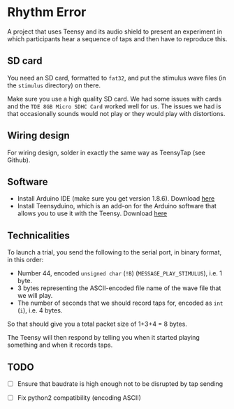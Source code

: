 # Rhythm Error

A project that uses Teensy and its audio shield to present an experiment in which participants hear a sequence of taps and then have to reproduce this.


## SD card
You need an SD card, formatted to `fat32`, and put the stimulus wave files (in the `stimulus` directory) on there.

Make sure you use a high quality SD card. We had some issues with cards and the `TDE 8GB Micro SDHC Card` worked well for us. The issues we had is that occasionally sounds would not play or they would play with distortions.


## Wiring design
For wiring design, solder in exactly the same way as TeensyTap (see Github).



## Software
* Install Arduino IDE (make sure you get version 1.8.6). Download [here](https://www.arduino.cc/en/Main/Software)
* Install Teensyduino, which is an add-on for the Arduino software that allows you to use it with the Teensy. Download [here](https://www.pjrc.com/teensy/td_download.html)



## Technicalities

To launch a trial, you send the following to the serial port, in binary format, in this order:
* Number 44, encoded `unsigned char` (`!B`) (`MESSAGE_PLAY_STIMULUS`), i.e. 1 byte.
* 3 bytes representing the ASCII-encoded file name of the wave file that we will play.
* The number of seconds that we should record taps for, encoded as `int` (`i`), i.e. 4 bytes.

So that should give you a total packet size of 1+3+4 = 8 bytes.

The Teensy will then respond by telling you when it started playing something and when it records taps.




## TODO

- [ ] Ensure that baudrate is high enough not to be disrupted by tap sending
- [ ] Fix python2 compatibility (encoding ASCII)

